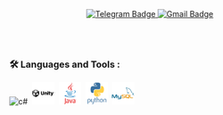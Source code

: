 
<div id="badges" align="center">
  <a href="https://t.me/F_galaxy">
    <img src="https://img.shields.io/badge/Telegram-blue?logo=telegram&logoColor=white&style=for-the-badge" alt="Telegram Badge"/>
  </a>
  <a href="https://mail.google.com/mail/u/fatemehzarehbahari@gmail.com">
    <img src="https://img.shields.io/badge/Gmail-red?logo=gmail&logoColor=white&style=for-the-badge" alt="Gmail Badge"/>
  </a>
</div>
<!---
  <img src="https://media.giphy.com/media/hvRJCLFzcasrR4ia7z/giphy.gif" width="5px"/>
  <br/>
<h1>
  hey there
</h1>
<h3>:woman_technologist: About Me :</h3> <br/>
- :telescope: I’m studying as a computer Engineer at Ferdowsi University of Mashhad <br/>
- :seedling: I'm progressing in django and recently I'm learning about Game development  <br/>
- :violin: dont forget about music and health :weight_lifting_woman: --->

<br/><br/>
### :hammer_and_wrench: Languages and Tools :
<div id="badges" >
  <img src="https://cdn.icon-icons.com/icons2/2415/PNG/512/csharp_original_logo_icon_146578.png" title="C#" alt="c#" width="40" height="40"/>&nbsp;
    <img src="https://github.com/devicons/devicon/blob/master/icons/unity/unity-original-wordmark.svg" title="Unity" alt="c#" width="40" height="40"/>&nbsp;
  <img src="https://github.com/devicons/devicon/blob/master/icons/java/java-original-wordmark.svg" title="Java" alt="Java" width="40" height="40"/>&nbsp;
  <img src="https://github.com/devicons/devicon/blob/master/icons/python/python-original-wordmark.svg" title="Python" alt="Python" width="40" height="40"/>&nbsp;
  <img src="https://github.com/devicons/devicon/blob/master/icons/mysql/mysql-original-wordmark.svg" title="Mysql" alt="Mysql" width="40" height="40"/>&nbsp;

</div>

<!---
fatemehzarebahari/fatemehzarebahari is a ✨ special ✨ repository because its `README.md` (this file) appears on your GitHub profile.
You can click the Preview link to take a look at your changes.
--->
